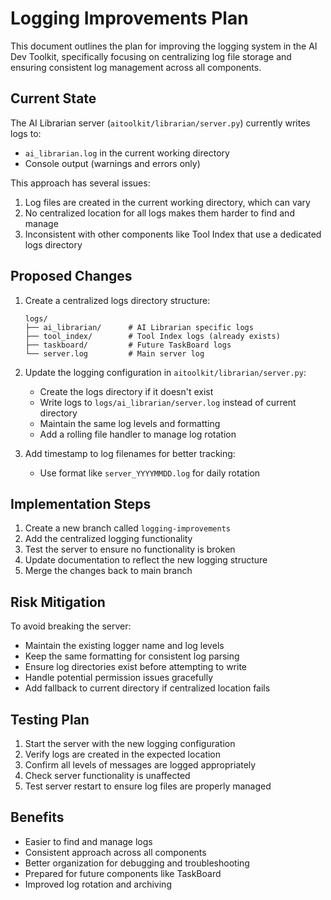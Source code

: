 # Logging Improvements Plan

This document outlines the plan for improving the logging system in the AI Dev Toolkit, specifically focusing on centralizing log file storage and ensuring consistent log management across all components.

## Current State

The AI Librarian server (`aitoolkit/librarian/server.py`) currently writes logs to:
- `ai_librarian.log` in the current working directory
- Console output (warnings and errors only)

This approach has several issues:
1. Log files are created in the current working directory, which can vary
2. No centralized location for all logs makes them harder to find and manage
3. Inconsistent with other components like Tool Index that use a dedicated logs directory

## Proposed Changes

1. Create a centralized logs directory structure:
   ```
   logs/
   ├── ai_librarian/      # AI Librarian specific logs
   ├── tool_index/        # Tool Index logs (already exists)
   ├── taskboard/         # Future TaskBoard logs
   └── server.log         # Main server log
   ```

2. Update the logging configuration in `aitoolkit/librarian/server.py`:
   - Create the logs directory if it doesn't exist
   - Write logs to `logs/ai_librarian/server.log` instead of current directory
   - Maintain the same log levels and formatting
   - Add a rolling file handler to manage log rotation

3. Add timestamp to log filenames for better tracking:
   - Use format like `server_YYYYMMDD.log` for daily rotation

## Implementation Steps

1. Create a new branch called `logging-improvements`
2. Add the centralized logging functionality
3. Test the server to ensure no functionality is broken
4. Update documentation to reflect the new logging structure
5. Merge the changes back to main branch

## Risk Mitigation

To avoid breaking the server:
- Maintain the existing logger name and log levels
- Keep the same formatting for consistent log parsing
- Ensure log directories exist before attempting to write
- Handle potential permission issues gracefully 
- Add fallback to current directory if centralized location fails

## Testing Plan

1. Start the server with the new logging configuration
2. Verify logs are created in the expected location
3. Confirm all levels of messages are logged appropriately
4. Check server functionality is unaffected
5. Test server restart to ensure log files are properly managed

## Benefits

- Easier to find and manage logs
- Consistent approach across all components
- Better organization for debugging and troubleshooting
- Prepared for future components like TaskBoard
- Improved log rotation and archiving

